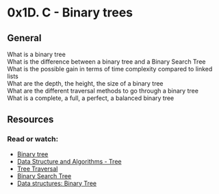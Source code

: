 # 0x1D. C - Binary trees


## General
What is a binary tree  
What is the difference between a binary tree and a Binary Search Tree  
What is the possible gain in terms of time complexity compared to linked lists   
What are the depth, the height, the size of a binary tree  
What are the different traversal methods to go through a binary tree   
What is a complete, a full, a perfect, a balanced binary tree  

## Resources
### Read or watch:

+ [Binary tree](https://en.wikipedia.org/wiki/Binary_tree)
+ [Data Structure and Algorithms - Tree](https://www.tutorialspoint.com/data_structures_algorithms/tree_data_structure.htm)
+ [Tree Traversal](https://www.programiz.com/dsa/tree-traversal)
+ [Binary Search Tree](https://en.wikipedia.org/wiki/Binary_search_tree)
+ [Data structures: Binary Tree](https://www.youtube.com/watch?v=H5JubkIy_p8)
